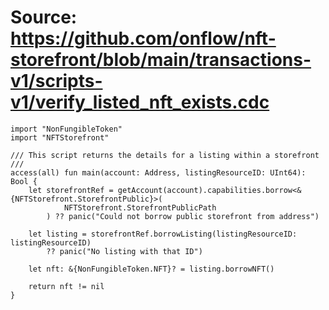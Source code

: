 # Source: https://github.com/onflow/nft-storefront/blob/main/transactions-v1/scripts-v1/verify_listed_nft_exists.cdc

```
import "NonFungibleToken"
import "NFTStorefront"

/// This script returns the details for a listing within a storefront
///
access(all) fun main(account: Address, listingResourceID: UInt64): Bool {
    let storefrontRef = getAccount(account).capabilities.borrow<&{NFTStorefront.StorefrontPublic}>(
            NFTStorefront.StorefrontPublicPath
        ) ?? panic("Could not borrow public storefront from address")

    let listing = storefrontRef.borrowListing(listingResourceID: listingResourceID)
        ?? panic("No listing with that ID")
    
    let nft: &{NonFungibleToken.NFT}? = listing.borrowNFT()

    return nft != nil
}

```